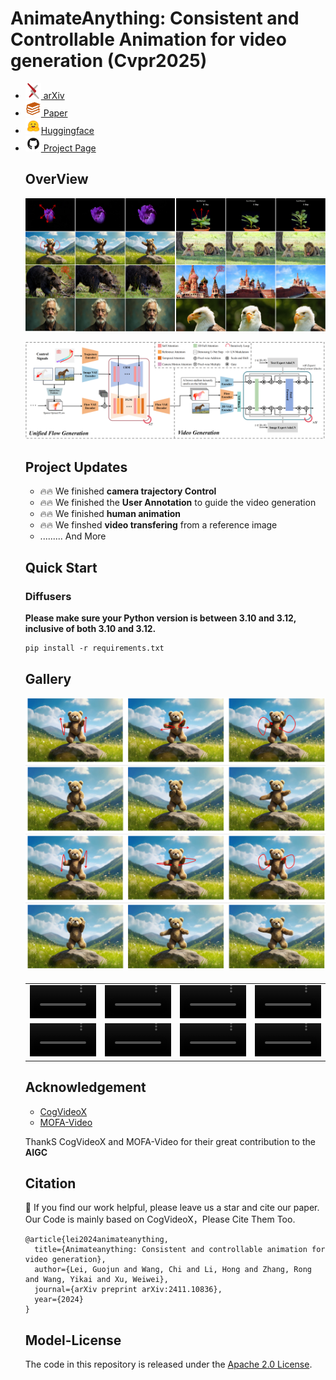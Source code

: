 # AnimateAnything: Consistent and Controllable Animation for video generation (Cvpr2025)

  <div class="is-flex is-justify-content-center">
    <ul class="icon-list">
        <li>
            <a target="_blank" href="https://arxiv.org/pdf/2411.10836">
                <img src="assets/images/arxiv.png" width="25px" alt="arXiv" class="icon"> arXiv
                    <!-- <h4><strong>arXiv</strong></h4> -->
            </a>
        </li>
        <li>
            <a target="_blank" href="https://arxiv.org/pdf/2411.10836">
                <img src="assets/images/book_logo.png" width="25px" alt="Paper" class="icon"> Paper
                    <!-- <h4><strong>arXiv</strong></h4> -->
            </a>
        </li>
    <li>
        <a target="_blank" href="https://yu-shaonian.github.io/Animate_Anything/">
            <img src="assets/images/hf-logo.png" width="25px" alt="Code" 			class="icon">Huggingface
            <!-- <h4><strong>Github</strong></h4> -->
        </a>
    </li>           
    <li>
        <a target="_blank" href="https://yu-shaonian.github.io/Animate_Anything/">
            <img src="assets/images/github.png" width="25px" alt="Project Page" class="icon"> Project Page
                <!-- <h4><strong>Github</strong></h4> -->
        </a>
    </li> 



## OverView

![image-20241115035450490](assets/images/teaser.png)

![image-20241115035450490](assets/images/pipeline.png)

## Project Updates

- 🔥🔥 We finished **camera trajectory Control**
- 🔥🔥 We finished the **User Annotation** to guide the video generation
- 🔥🔥 We finished **human animation**
- 🔥🔥 We finshed **video transfering** from a reference image
- ......... And More

## Quick Start

### Diffusers

**Please make sure your Python version is between 3.10 and 3.12, inclusive of both 3.10 and 3.12.**

```
pip install -r requirements.txt
```

## Gallery

![image-20241115204104582](assets/images/all_direction.png)



<table border="0" style="width: 100%; text-align: left; margin-top: 20px;">
  <tr>
      <td>
          <video src="https://yu-shaonian.github.io/Animate_Anything/dynamic_scene/3_animals_ram5.jpg_openvidcheckpoint-2400_final_video.mp4" width="100%" controls autoplay loop></video>
      </td>
      <td>
          <video src="https://yu-shaonian.github.io/Animate_Anything/dynamic_scene/1_animals_2_16.jpg_openvidcheckpoint-2400_final_video.mp4" width="100%" controls autoplay loop></video>
      </td>
       <td>
          <video src="https://yu-shaonian.github.io/Animate_Anything/drag_all_direction/bear_taiji_2.mp4" width="100%" controls autoplay loop></video>
     </td>
      <td>
          <video src="https://yu-shaonian.github.io/Animate_Anything/static_scene/0_scenery_xiangge1.jpg_openvidcheckpoint-2400_final_video.mp4" width="100%" controls autoplay loop></video>
     </td>
  </tr>
  <tr>
      <td>
          <video src="https://yu-shaonian.github.io/Animate_Anything/static_scene/0_scenery_guilin8.jpg_openvidcheckpoint-2400_final_video.mp4" width="100%" controls autoplay loop></video>
      </td>
      <td>
          <video src="https://yu-shaonian.github.io/Animate_Anything/plants_growth/A_purple_flower_bud_is_striving_to_bloom.mp4" width="100%" controls autoplay loop></video>
      </td>
       <td>
          <video src="https://yu-shaonian.github.io/Animate_Anything/static_scene/0_scenery_guilin8.jpg_openvidcheckpoint-2400_final_video.mp4" width="100%" controls autoplay loop></video>
     </td>
      <td>
          <video src="https://yu-shaonian.github.io/Animate_Anything/static_scene/4_scenery_xiangge9.jpg_openvidcheckpoint-2400_final_video.mp4" width="100%" controls autoplay loop></video>
     </td>
  </tr>
</table>

## Acknowledgement

- [CogVideoX](https://github.com/THUDM/CogVideo)
- [MOFA-Video](https://github.com/MyNiuuu/MOFA-Video)

ThankS CogVideoX and MOFA-Video for their great contribution to the **AIGC**

## Citation

🌟 If you find our work helpful, please leave us a star and cite our paper. Our Code is mainly based on CogVideoX，Please Cite Them Too.

```
@article{lei2024animateanything,
  title={Animateanything: Consistent and controllable animation for video generation},
  author={Lei, Guojun and Wang, Chi and Li, Hong and Zhang, Rong and Wang, Yikai and Xu, Weiwei},
  journal={arXiv preprint arXiv:2411.10836},
  year={2024}
}
```





## Model-License

The code in this repository is released under the [Apache 2.0 License](LICENSE).
